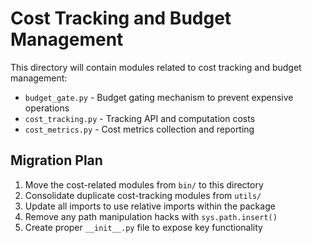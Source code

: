 # Cost Tracking and Budget Management

This directory will contain modules related to cost tracking and budget management:

- `budget_gate.py` - Budget gating mechanism to prevent expensive operations
- `cost_tracking.py` - Tracking API and computation costs
- `cost_metrics.py` - Cost metrics collection and reporting

## Migration Plan

1. Move the cost-related modules from `bin/` to this directory
2. Consolidate duplicate cost-tracking modules from `utils/`
3. Update all imports to use relative imports within the package
4. Remove any path manipulation hacks with `sys.path.insert()`
5. Create proper `__init__.py` file to expose key functionality
